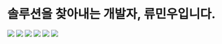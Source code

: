 # 솔루션을 찾아내는 개발자, 류민우입니다.

<a href="#" target="_blank"><img src="https://img.shields.io/badge/TypeScript-3178C6?style=flat&logo=TypeScript&logoColor=fff"/></a>
<a href="#" target="_blank"><img src="https://img.shields.io/badge/React-61DAFB?style=flat&logo=React&logoColor=fff"/></a>
<a href="#" target="_blank"><img src="https://img.shields.io/badge/React Native-61DAFB?style=flat&logo=React&logoColor=fff"/></a>
<a href="#" target="_blank"><img src="https://img.shields.io/badge/Node.js-339933?style=flat&logo=Node.js&logoColor=fff"/></a>
<a href="#" target="_blank"><img src="https://img.shields.io/badge/AWS_EC2-232F3E?style=flat&logo=Amazon AWS&logoColor=fff"/></a>
<a href="#" target="_blank"><img src="https://img.shields.io/badge/JavaScript-F7DF1E?style=flat&logo=JavaScript&logoColor=fff"/></a>

